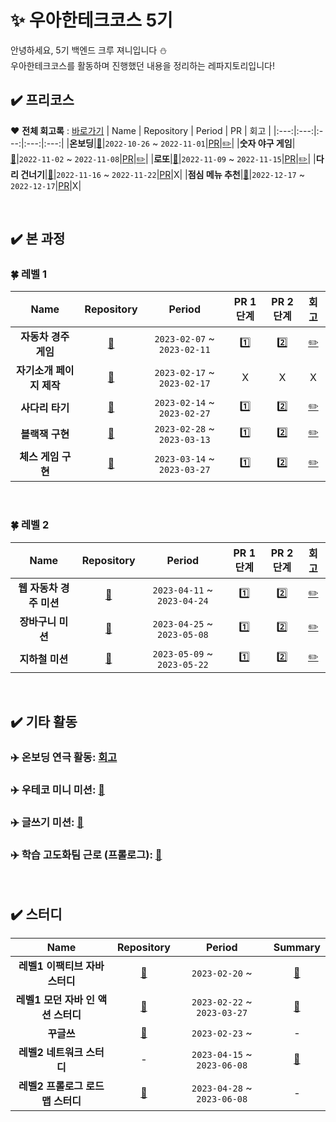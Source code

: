 # ✨ 우아한테크코스 5기 
안녕하세요, 5기 백엔드 크루 져니입니다 ⛄️  
우아한테크코스를 활동하며 진행했던 내용을 정리하는 레파지토리입니다!
<br>

## ✔️ 프리코스 
❤️ **전체 회고록** : [바로가기](https://cl8d.tistory.com/30)
| Name | Repository | Period | PR | 회고 |
|:---:|:---:|:---:|:---:|:---:|
|__온보딩__|[📕](https://github.com/Cl8D/java-onboarding/tree/cl8d)|`2022-10-26` ~ `2022-11-01`|[PR](https://github.com/woowacourse-precourse/java-onboarding/pull/669)|[✏️](https://cl8d.tistory.com/27)|
|__숫자 야구 게임__|[📕](https://github.com/Cl8D/java-baseball/tree/Cl8D)|`2022-11-02` ~ `2022-11-08`|[PR](https://github.com/woowacourse-precourse/java-baseball/pull/950)|[✏️](https://cl8d.tistory.com/28)|
|__로또__|[📕](https://github.com/Cl8D/java-lotto/tree/Cl8D)|`2022-11-09` ~ `2022-11-15`|[PR](https://github.com/woowacourse-precourse/java-lotto/pull/971)|[✏️](https://cl8d.tistory.com/29)|
|__다리 건너기__|[📕](https://github.com/Cl8D/java-bridge/tree/Cl8D)|`2022-11-16` ~ `2022-11-22`|[PR](https://github.com/woowacourse-precourse/java-bridge/pull/819)|Ⅹ|
|__점심 메뉴 추천__|[📕](https://github.com/Cl8D/java-menu/tree/Cl8D)|`2022-12-17` ~ `2022-12-17`|[PR](https://github.com/woowacourse-precourse/java-menu/pull/97)|Ⅹ|

<br>

## ✔️ 본 과정
### 🍀 레벨 1
| Name | Repository | Period | PR 1단계 | PR 2단계 | 회고 |
|:---:|:---:|:---:|:---:|:---:|:---:|
|__자동차 경주 게임__|[📕](https://github.com/Cl8D/java-racingcar)|`2023-02-07` ~ `2023-02-11`|[1️⃣](https://github.com/woowacourse/java-racingcar/pull/455)|[2️⃣](https://github.com/woowacourse/java-racingcar/pull/619)|[✏️](https://cl8d.tistory.com/33)|
|__자기소개 페이지 제작__|[📕](https://github.com/Cl8D/web-introduction)|`2023-02-17` ~ `2023-02-17`|Ⅹ|Ⅹ|Ⅹ|
|__사다리 타기__|[📕](https://github.com/Cl8D/java-ladder)|`2023-02-14` ~ `2023-02-27`|[1️⃣](https://github.com/woowacourse/java-ladder/pull/140)|[2️⃣](https://github.com/woowacourse/java-ladder/pull/156)|[✏️](https://cl8d.tistory.com/45)|
|__블랙잭 구현__|[📕](https://github.com/Cl8D/java-blackjack)|`2023-02-28` ~ `2023-03-13`|[1️⃣](https://github.com/woowacourse/java-blackjack/pull/452)|[2️⃣](https://github.com/woowacourse/java-blackjack/pull/538)|[✏️](https://cl8d.tistory.com/47)|
|__체스 게임 구현__|[📕](https://github.com/cl8d/java-chess)|`2023-03-14` ~ `2023-03-27`|[1️⃣](https://github.com/woowacourse/java-chess/pull/485)|[2️⃣](https://github.com/woowacourse/java-chess/pull/604)|[✏️](https://cl8d.tistory.com/51)|

<br>

### 🍀 레벨 2
| Name | Repository | Period | PR 1단계 | PR 2단계 | 회고 |
|:---:|:---:|:---:|:---:|:---:|:---:|
|__웹 자동차 경주 미션__|[📕](https://github.com/Cl8D/jwp-racingcar)|`2023-04-11` ~ `2023-04-24`|[1️⃣](https://github.com/woowacourse/jwp-racingcar/pull/61)|[2️⃣](https://github.com/woowacourse/jwp-racingcar/pull/99)|[✏️](https://cl8d.tistory.com/65)|
|__장바구니 미션__|[📕](https://github.com/cl8d/jwp-shopping-cart)|`2023-04-25` ~ `2023-05-08`|[1️⃣](https://github.com/woowacourse/jwp-shopping-cart/pull/202)|[2️⃣](https://github.com/woowacourse/jwp-shopping-cart/pull/270)|[✏️](https://cl8d.tistory.com/86)|
|__지하철 미션__|[📕](https://github.com/cl8d/jwp-subway-path)|`2023-05-09` ~ `2023-05-22`|[1️⃣](https://github.com/woowacourse/jwp-subway-path/pull/45)|[2️⃣](https://github.com/woowacourse/jwp-subway-path/pull/111)|[✏️](https://cl8d.tistory.com/91)|


<br>

## ✔️ 기타 활동
### ✈️ 온보딩 연극 활동: [회고](https://github.com/woowacourse/retrospective/discussions/29#discussioncomment-4954331)
### ✈️ 우테코 미니 미션: [📕](https://github.com/Cl8D/wootecho-mini-mission)
### ✈️ 글쓰기 미션: [📕](https://github.com/cl8d/woowa-writing-5)
### ✈️ 학습 고도화팀 근로 (프롤로그): [📕](https://github.com/woowacourse/prolog)

<br>

## ✔️ 스터디
| Name | Repository | Period | Summary |
|:---:|:---:|:---:|:---:|
| __레벨1 이팩티브 자바 스터디__ | [📕](https://github.com/woowacourse-study/2023-Singleton-Effective-Java-Study) | `2023-02-20` ~ | [💬](https://cl8d.tistory.com/category/Java/Effective%20Java)  |
| __레벨1 모던 자바 인 액션 스터디__ | [📕](https://github.com/woowacourse-study/2023-modern-java-in-action) | `2023-02-22` ~ `2023-03-27`| [💬](https://cl8d.tistory.com/category/Java/Modern%20Java%20in%20Action) |
| __꾸글쓰__ | [📕](https://github.com/woowacourse-study/Gugles) | `2023-02-23` ~ | - |
| __레벨2 네트워크 스터디__ | - | `2023-04-15` ~ `2023-06-08` | [💬](https://cl8d.tistory.com/search/Network) | - |
| __레벨2 프롤로그 로드맵 스터디__ | [📕](https://github.com/woowacourse-study/KISSTUDY) | `2023-04-28` ~ `2023-06-08` | - |
